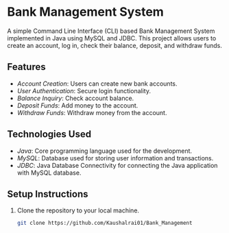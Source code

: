 # Bank Management System

A simple Command Line Interface (CLI) based Bank Management System implemented in Java using MySQL and JDBC. This project allows users to create an account, log in, check their balance, deposit, and withdraw funds.

## Features

- *Account Creation*: Users can create new bank accounts.
- *User Authentication*: Secure login functionality.
- *Balance Inquiry*: Check account balance.
- *Deposit Funds*: Add money to the account.
- *Withdraw Funds*: Withdraw money from the account.

## Technologies Used

- *Java*: Core programming language used for the development.
- *MySQL*: Database used for storing user information and transactions.
- *JDBC*: Java Database Connectivity for connecting the Java application with MySQL database.

## Setup Instructions

1. Clone the repository to your local machine.
   ```bash
   git clone https://github.com/Kaushalrai01/Bank_Management
